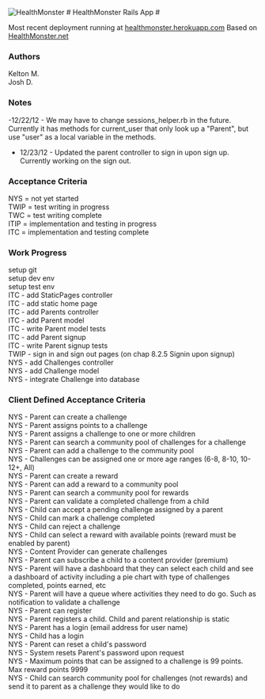 ![HealthMonster](http://d3nf22m6d68s6c.cloudfront.net/622637/958174/1341028381/50.png) # HealthMonster Rails App #

Most recent deployment running at [healthmonster.herokuapp.com](http://healthmonster.herokuapp.com "HealthMonster")
Based on [HealthMonster.net](http://healthmonster.net "HealthMonster.net")

### Authors ###
  Kelton M.  
  Josh D.

### Notes ###
-12/22/12 - We may have to change sessions_helper.rb in 
  the future.  Currently it has methods for current_user
  that only look up a "Parent", but use "user" as a local
  variable in the methods.  
- 12/23/12 - Updated the parent controller to sign in upon sign up. Currently working on the sign out.  

### Acceptance Criteria ###
NYS  = not yet started  
TWIP = test writing in progress  
TWC  = test writing complete  
ITIP = implementation and testing in progress  
ITC  = implementation and testing complete  

### Work Progress ###
setup git  
setup dev env  
setup test env  
ITC  - add StaticPages controller  
ITC  - add static home page  
ITC  - add Parents controller  
ITC  - add Parent model  
ITC  - write Parent model tests  
ITC  - add Parent signup  
ITC  - write Parent signup tests  
TWIP - sign in and sign out pages (on chap 8.2.5 Signin upon signup)  
NYS  - add Challenges controller  
NYS  - add Challenge model  
NYS  - integrate Challenge into database  

### Client Defined Acceptance Criteria ###
NYS  - Parent can create a challenge  
NYS  - Parent assigns points to a challenge  
NYS  - Parent assigns a challenge to one or more children  
NYS  - Parent can search a community pool of challenges for a challenge  
NYS  - Parent can add a challenge to the community pool  
NYS  - Challenges can be assigned one or more age ranges (6-8, 8-10, 10-12+, All)  
NYS  - Parent can create a reward  
NYS  - Parent can add a reward to a community pool  
NYS  - Parent can search a community pool for rewards  
NYS  - Parent can validate a completed challenge from a child  
NYS  - Child can accept a pending challenge assigned by a parent  
NYS  - Child can mark a challenge completed  
NYS  - Child can reject a challenge  
NYS  - Child can select a reward with available points (reward must be enabled by parent)  
NYS  - Content Provider can generate challenges  
NYS  - Parent can subscribe a child to a content provider (premium)  
NYS  - Parent will have a dashboard that they can select each child and see a dashboard of activity including a pie chart with type of challenges completed, points earned, etc  
NYS  - Parent will have a queue where activities they need to do go. Such as notification to validate a challenge  
NYS  - Parent can register  
NYS  - Parent registers a child. Child and parent relationship is static  
NYS  - Parent has a login (email address for user name)  
NYS  - Child has a login  
NYS  - Parent can reset a child's password  
NYS  - System resets Parent's password upon request  
NYS  - Maximum points that can be assigned to a challenge is 99 points. Max reward points 9999  
NYS  - Child can search community pool for challenges (not rewards) and send it to parent as a challenge they would like to do  
